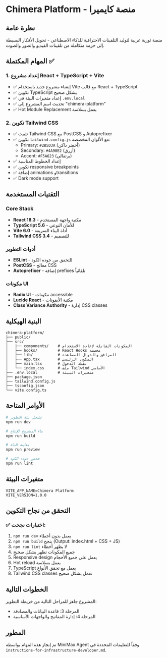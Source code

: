 # Chimera Platform - منصة كايميرا

## نظرة عامة
منصة ثورية عربية لتوليد التلقينات الاحترافية للذكاء الاصطناعي - تحويل الأفكار البسيطة إلى حزمة متكاملة من تلقينات الفيديو والصور والصوت.

## المهام المكتملة ✅

### 1. إعداد مشروع React + TypeScript + Vite
- ✅ إنشاء مشروع جديد باستخدام Vite مع قالب React + TypeScript
- ✅ تكوين TypeScript بشكل صحيح
- ✅ إعداد متغيرات البيئة في `.env.local`
- ✅ تحديث اسم المشروع إلى "chimera-platform"
- ✅ Hot Module Replacement يعمل بسلاسة

### 2. تكوين Tailwind CSS
- ✅ تثبيت Tailwind CSS مع PostCSS و Autoprefixer
- ✅ تكوين `tailwind.config.js` مع الألوان المخصصة:
  - Primary: `#2B5D3A` (أخضر داكن)
  - Secondary: `#4A90E2` (أزرق)
  - Accent: `#F5A623` (برتقالي)
- ✅ إعداد الخطوط المناسبة
- ✅ تكوين responsive breakpoints
- ✅ إضافة animations وtransitions
- ✅ Dark mode support

## التقنيات المستخدمة

### Core Stack
- **React 18.3** - مكتبة واجهة المستخدم
- **TypeScript 5.6** - للأمان النوعي
- **Vite 6.0** - أداة البناء السريعة
- **Tailwind CSS 3.4** - للتصميم

### أدوات التطوير
- **ESLint** - للتحقق من جودة الكود
- **PostCSS** - معالج CSS
- **Autoprefixer** - إضافة prefixes تلقائياً

### مكونات UI
- **Radix UI** - مكونات accessible
- **Lucide React** - مكتبة الأيقونات
- **Class Variance Authority** - إدارة CSS classes

## البنية الهيكلية

```
chimera-platform/
├── public/
├── src/
│   ├── components/    # المكونات القابلة لإعادة الاستخدام
│   ├── hooks/         # React Hooks مخصصة
│   ├── lib/           # المرافق والدوال المساعدة
│   ├── App.tsx        # المكون الرئيسي
│   ├── main.tsx       # نقطة الدخول
│   └── index.css      # ملف Tailwind الأساسي
├── .env.local         # متغيرات البيئة
├── package.json
├── tailwind.config.js
├── tsconfig.json
└── vite.config.ts
```

## الأوامر المتاحة

```bash
# تشغيل بيئة التطوير
npm run dev

# بناء المشروع للإنتاج
npm run build

# معاينة البناء
npm run preview

# فحص جودة الكود
npm run lint
```

## متغيرات البيئة

```env
VITE_APP_NAME=Chimera Platform
VITE_VERSION=1.0.0
```

## التحقق من نجاح التكوين

### ✅ اختبارات نجحت:
1. `npm run dev` يعمل بدون أخطاء
2. `npm run build` ينجح (Output: index.html + CSS + JS)
3. `npm run lint` لا يظهر أخطاء
4. جميع المكونات تظهر بشكل صحيح
5. Responsive design يعمل على جميع الأحجام
6. Hot reload يعمل بسلاسة
7. TypeScript يعمل مع تحقق الأنواع
8. Tailwind CSS classes تعمل بشكل صحيح

## الخطوات التالية
المشروع جاهز للمراحل التالية من خريطة التطوير:
- المرحلة 3: قاعدة البيانات والمصادقة
- المرحلة 4: إدارة المفاتيح والواجهات الأساسية

## المطور
تم إنجاز هذه المهام بواسطة MiniMax Agent وفقاً للتعليمات المحددة في `instructions-for-infrastructure-developer.md`.